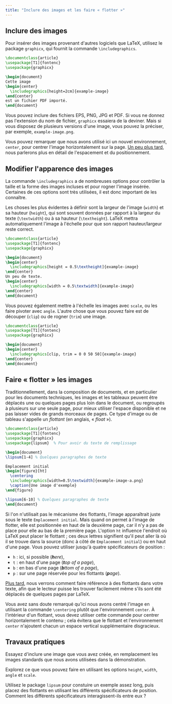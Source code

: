 ```yaml
---
title: "Inclure des images et les faire « flotter »"
---
```


## Inclure des images

Pour insérer des images provenant d'autres logiciels que LaTeX, utilisez le
package `graphicx`, qui fournit la commande `\includegraphics`.

```latex
\documentclass{article}
\usepackage[T1]{fontenc}
\usepackage{graphicx}

\begin{document}
Cette image
\begin{center}
  \includegraphics[height=2cm]{example-image}
\end{center}
est un fichier PDF importé.
\end{document}
```

Vous pouvez inclure des fichiers EPS, PNG, JPG et PDF. Si vous ne donnez pas
l'extension du nom de fichier, `graphicx` essaiera de la deviner. Mais si vous
disposez de plusieurs versions d'une image, vous pouvez la préciser, par
exemple, `example-image.png`.

Vous pouvez remarquer que nous avons utilisé ici un nouvel environnement,
`center`, pour centrer l'image horizontalement sur la page.
[Un peu plus tard](lesson-11), nous parlerons plus en détail de l'espacement
et du positionnement.


## Modifier l'apparence des images

La commande `\includegraphics` a de nombreuses options pour contrôler la taille
et la forme des images incluses et pour rogner l'image insérée. Certaines de
ces options sont très utilisées, il est donc important de les connaître.

Les choses les plus évidentes à définir sont la largeur de l'image (`width`) et
sa hauteur (`height`), qui sont souvent données par rapport à la largeur du
texte (`\textwidth`) ou à sa hauteur (`\textheight`). LaTeX mettra
automatiquement l'image à l'échelle pour que son rapport hauteur/largeur reste
correct.

```latex
\documentclass{article}
\usepackage[T1]{fontenc}
\usepackage{graphicx}

\begin{document}
\begin{center}
  \includegraphics[height = 0.5\textheight]{example-image}
\end{center}
Un peu de texte.
\begin{center}
  \includegraphics[width = 0.5\textwidth]{example-image}
\end{center}
\end{document}
```

Vous pouvez également mettre à l'échelle les images avec `scale`, ou les faire
pivoter avec `angle`. L'autre chose que vous pouvez faire est de découper
(`clip`) ou de rogner (`trim`) une image.

```latex
\documentclass{article}
\usepackage[T1]{fontenc}
\usepackage{graphicx}

\begin{document}
\begin{center}
  \includegraphics[clip, trim = 0 0 50 50]{example-image}
\end{center}
\end{document}
```

## Faire « flotter » les images

Traditionnellement, dans la composition de documents, et en particulier pour les
documents techniques, les images et les tableaux peuvent être déplacés une ou
quelques pages plus loin dans le document, ou regroupés à plusieurs sur une
seule page, pour mieux utiliser l'espace disponible et ne pas laisser vides de
grands morceaux de pages. Ce type d'image ou de tableau s'appelle un _flottant_
(en anglais, « _float_ »).

```latex
\documentclass{article}
\usepackage[T1]{fontenc}
\usepackage{graphicx}
\usepackage{lipsum}  % Pour avoir du texte de remplissage

\begin{document}
\lipsum[1-4] % Quelques paragraphes de texte

Emplacement initial
\begin{figure}[ht]
  \centering
  \includegraphics[width=0.5\textwidth]{example-image-a.png}
  \caption{Une image d'exemple}
\end{figure}

\lipsum[6-10] % Quelques paragraphes de texte
\end{document}
```

Si l'on n'utilisait pas le mécanisme des flottants, l'image apparaîtrait juste
sous le texte `Emplacement initial`. Mais quand on permet à l'image de flotter,
elle est positionnée en haut de la deuxième page, car il n'y a pas de place pour
elle au bas de la première page. L'option `ht` influence l'endroit où LaTeX peut
placer le flottant ; ces deux lettres signifient qu'il peut aller là où il se
trouve dans la source (donc à côté de `Emplacement initial`) ou en haut d'une
page. Vous pouvez utiliser jusqu'à quatre spécificateurs de position :

- `h` : ici, si possible (_**h**ere_),
- `t` : en haut d'une page (_**t**op of a page_),
- `b` : en bas d'une page (_**b**ttom of a page_),
- `p` : sur une page réservée pour les flottants (_**p**age_).

[Plus tard](lesson-09), nous verrons comment faire référence à des flottants
dans votre texte, afin que le lecteur puisse les trouver facilement même s'ils
sont été déplacés de quelques pages par LaTeX.

Vous avez sans doute remarqué qu'ici nous avons centré l'image en utilisant la
commande `\centering` plutôt que l'environnement `center`. À l'intérieur d'un
flottant, vous devez utiliser cette commande pour centrer horizontalement le
contenu ; cela évitera que le flottant et l'environnement `center` n'ajoutent
chacun un espace vertical supplémentaire disgracieux.


## Travaux pratiques

Essayez d'inclure une image que vous avez créée, en remplacement les images
standards que nous avons utilisées dans la démonstration.

Explorez ce que vous pouvez faire en utilisant les options `height`, `width`,
`angle` et `scale`.

Utilisez le package `lipsum` pour constuire un exemple assez long, puis placez
des flottants en utilisant les différents spécificateurs de position. Comment
les différents spécificateurs interagissent-ils entre eux ?
